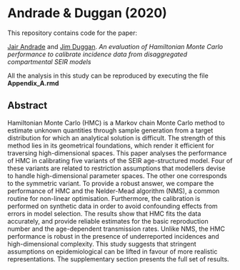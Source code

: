 
# Andrade & Duggan (2020)

This repository contains code for the paper:

[Jair Andrade](https://www.linkedin.com/in/jandraor/) and [Jim
Duggan](https://ie.linkedin.com/in/jduggan). *An evaluation of
Hamiltonian Monte Carlo performance to calibrate incidence data from
disaggregated compartmental SEIR models*

All the analysis in this study can be reproduced by executing the file
**Appendix\_A.rmd**

## Abstract

Hamiltonian Monte Carlo (HMC) is a Markov chain Monte Carlo method to
estimate unknown quantities through sample generation from a target
distribution for which an analytical solution is difficult. The strength
of this method lies in its geometrical foundations, which render it
efficient for traversing high-dimensional spaces. This paper analyses
the performance of HMC in calibrating five variants of the SEIR
age-structured model. Four of these variants are related to restriction
assumptions that modellers devise to handle high-dimensional parameter
spaces. The other one corresponds to the symmetric variant. To provide a
robust answer, we compare the performance of HMC and the Nelder-Mead
algorithm (NMS), a common routine for non-linear optimisation.
Furthermore, the calibration is performed on synthetic data in order to
avoid confounding effects from errors in model selection. The results
show that HMC fits the data accurately, and provide reliable estimates
for the basic reproduction number and the age-dependent transmission
rates. Unlike NMS, the HMC performance is robust in the presence of
underreported incidences and high-dimensional complexity. This study
suggests that stringent assumptions on epidemiological can be lifted in
favour of more realistic representations. The supplementary section
presents the full set of results.
